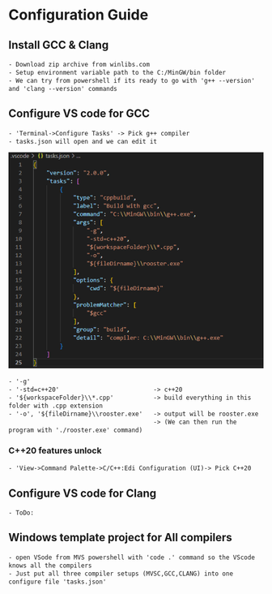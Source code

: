 
# Configuration Guide


## Install GCC & Clang

    - Download zip archive from winlibs.com
    - Setup environment variable path to the C:/MinGW/bin folder
    - We can try from powershell if its ready to go with 'g++ --version' and 'clang --version' commands

## Configure VS code for GCC

    - 'Terminal->Configure Tasks' -> Pick g++ compiler
    - tasks.json will open and we can edit it

![text](./Images/tasks.png)

    - '-g'
    - '-std=c++20'                          -> c++20
    - '${workspaceFolder}\\*.cpp'           -> build everything in this folder with .cpp extension
    - '-o', '${fileDirname}\\rooster.exe'   -> output will be rooster.exe  
                                            -> (We can then run the program with './rooster.exe' command)

### C++20 features unlock
    - 'View->Command Palette->C/C++:Edi Configuration (UI)-> Pick C++20

## Configure VS code for Clang 

    - ToDo:


## Windows template project for All compilers

    - open VSode from MVS powershell with 'code .' command so the VScode knows all the compilers
    - Just put all three compiler setups (MVSC,GCC,CLANG) into one configure file 'tasks.json'





